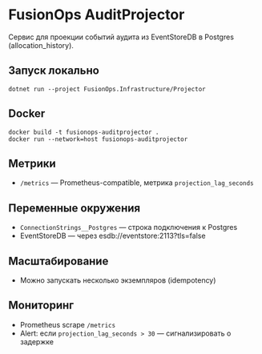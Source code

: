 # FusionOps AuditProjector

Сервис для проекции событий аудита из EventStoreDB в Postgres (allocation_history).

## Запуск локально

```
dotnet run --project FusionOps.Infrastructure/Projector
```

## Docker

```
docker build -t fusionops-auditprojector .
docker run --network=host fusionops-auditprojector
```

## Метрики

- `/metrics` — Prometheus-compatible, метрика `projection_lag_seconds`

## Переменные окружения

- `ConnectionStrings__Postgres` — строка подключения к Postgres
- EventStoreDB — через esdb://eventstore:2113?tls=false

## Масштабирование

- Можно запускать несколько экземпляров (idempotency)

## Мониторинг

- Prometheus scrape `/metrics`
- Alert: если `projection_lag_seconds > 30` — сигнализировать о задержке